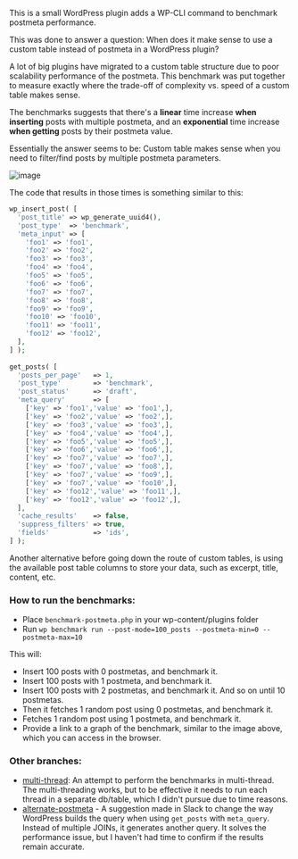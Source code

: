 This is a small WordPress plugin adds a WP-CLI command to benchmark postmeta performance.

This was done to answer a question: When does it make sense to use a custom table instead of postmeta in a WordPress plugin?

A lot of big plugins have migrated to a custom table structure due to poor scalability performance of the postmeta. This benchmark was put together to measure exactly where the trade-off of complexity vs. speed of a custom table makes sense. 

The benchmarks suggests that there's a **linear** time increase **when inserting** posts with multiple postmeta, and an **exponential** time increase **when getting** posts by their postmeta value.

Essentially the answer seems to be: Custom table makes sense when you need to filter/find posts by multiple postmeta parameters.

![image](https://user-images.githubusercontent.com/9341686/172850032-f5a9199a-caeb-4f7a-aea0-77bc7b770e61.png)

The code that results in those times is something similar to this:

```php
wp_insert_post( [
  'post_title' => wp_generate_uuid4(),
  'post_type'  => 'benchmark',
  'meta_input' => [
    'foo1' => 'foo1',
    'foo2' => 'foo2',
    'foo3' => 'foo3',
    'foo4' => 'foo4',
    'foo5' => 'foo5',
    'foo6' => 'foo6',
    'foo7' => 'foo7',
    'foo8' => 'foo8',
    'foo9' => 'foo9',
    'foo10' => 'foo10',
    'foo11' => 'foo11',
    'foo12' => 'foo12',
  ],
] );
        
get_posts( [
  'posts_per_page'   => 1,
  'post_type'        => 'benchmark',
  'post_status'      => 'draft',
  'meta_query'       => [
    ['key' => 'foo1','value' => 'foo1',],
    ['key' => 'foo2','value' => 'foo2',],
    ['key' => 'foo3','value' => 'foo3',],
    ['key' => 'foo4','value' => 'foo4',],
    ['key' => 'foo5','value' => 'foo5',],
    ['key' => 'foo6','value' => 'foo6',],
    ['key' => 'foo7','value' => 'foo7',],
    ['key' => 'foo7','value' => 'foo8',],
    ['key' => 'foo7','value' => 'foo9',],
    ['key' => 'foo7','value' => 'foo10',],
    ['key' => 'foo12','value' => 'foo11',],
    ['key' => 'foo12','value' => 'foo12',],
  ],
  'cache_results'    => false,
  'suppress_filters' => true,
  'fields'           => 'ids',
] );
```

Another alternative before going down the route of custom tables, is using the available post table columns to store your data, such as excerpt, title, content, etc.


### How to run the benchmarks:
- Place `benchmark-postmeta.php` in your wp-content/plugins folder
- Run `wp benchmark run --post-mode=100_posts --postmeta-min=0 --postmeta-max=10`

This will:
- Insert 100 posts with 0 postmetas, and benchmark it.
- Insert 100 posts with 1 postmeta, and benchmark it.
- Insert 100 posts with 2 postmetas, and benchmark it. And so on until 10 postmetas.
- Then it fetches 1 random post using 0 postmetas, and benchmark it.
- Fetches 1 random post using 1 postmeta, and benchmark it.
- Provide a link to a graph of the benchmark, similar to the image above, which you can access in the browser.

### Other branches:
- [multi-thread](https://github.com/Luc45/wp-benchmark-postmeta/tree/multi-thread): An attempt to perform the benchmarks in multi-thread. The multi-threading works, but to be effective it needs to run each thread in a separate db/table, which I didn't pursue due to time reasons.
- [alternate-postmeta](https://github.com/Luc45/wp-benchmark-postmeta/tree/alternate-postmeta) - A suggestion made in Slack to change the way WordPress builds the query when using `get_posts` with `meta_query`. Instead of multiple JOINs, it generates another query. It solves the performance issue, but I haven't had time to confirm if the results remain accurate.
